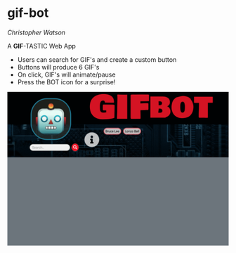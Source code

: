# gif-bot

_Christopher Watson_

A **GIF**-TASTIC Web App

* Users can search for GIF's and create a custom button
* Buttons will produce 6 GIF's 
* On click, GIF's will animate/pause
* Press the BOT icon for a surprise!


![Gif Bot Image](https://github.com/christopher-watson/gif-bot/blob/master/assets/images/IE92E3mHda.gif?raw=true "Gif Bot Image")

